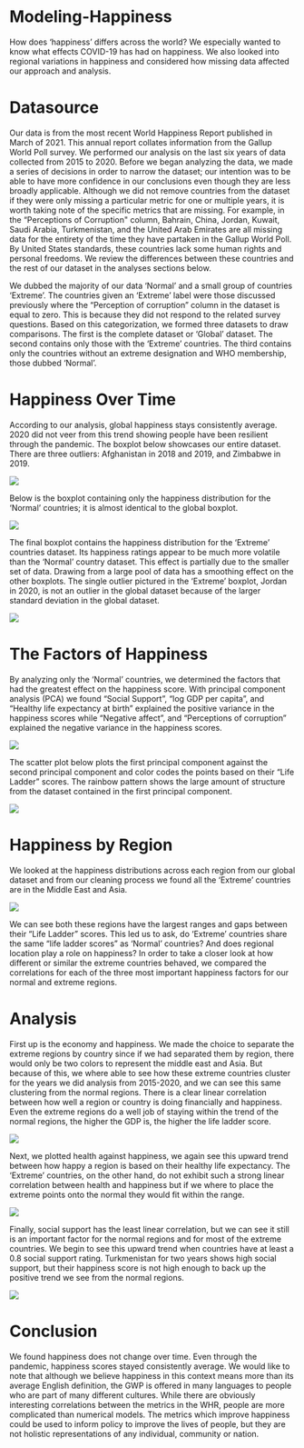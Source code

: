 # Modeling-Happiness
How does ‘happiness’ differs across the world? We especially wanted to know what effects COVID-19 has had on happiness. We also looked into regional variations in happiness and considered how missing data affected our approach and analysis.

# Datasource
Our data is from the most recent World Happiness Report published in March of 2021. This annual report collates information from the Gallup World Poll survey. We performed our analysis on the last six years of data collected from 2015 to 2020. Before we began analyzing the data, we made a series of decisions in order to narrow the dataset; our intention was to be able to have more confidence in our conclusions even though they are less broadly applicable. 
Although we did not remove countries from the dataset if they were only missing a particular metric for one or multiple years, it is worth taking note of the specific metrics that are missing. For example, in the “Perceptions of Corruption" column, Bahrain, China, Jordan, Kuwait, Saudi Arabia, Turkmenistan, and the United Arab Emirates are all missing data for the entirety of the time they have partaken in the Gallup World Poll. By United States standards, these countries lack some human rights and personal freedoms. We review the differences between these countries and the rest of our dataset in the analyses sections below. 

We dubbed the majority of our data ‘Normal’ and a small group of countries ‘Extreme’. The countries given an ‘Extreme’ label were those discussed previously where the “Perception of corruption” column in the dataset is equal to zero. This is because they did not respond to the related survey questions. Based on this categorization, we formed three datasets to draw comparisons. The first is the complete dataset or ‘Global’ dataset. The second contains only those with the ‘Extreme’ countries. The third contains only the countries without an extreme designation and WHO membership, those dubbed ‘Normal’. 

# Happiness Over Time
According to our analysis, global happiness stays consistently average. 2020 did not veer from this trend showing people have been resilient through the pandemic. The boxplot below showcases our entire dataset. There are three outliers: Afghanistan in 2018 and 2019, and Zimbabwe in 2019.

<img src="https://raw.githubusercontent.com/LKPelayoUribe/Modeling-Happiness/main/Global_dataSET.PNG">

Below is the boxplot containing only the happiness distribution for the ‘Normal’ countries; it is almost identical to the global boxplot.

<img src="https://raw.githubusercontent.com/LKPelayoUribe/Modeling-Happiness/main/Normal_dataSET.PNG">

The final boxplot contains the happiness distribution for the ‘Extreme’ countries dataset. Its happiness ratings appear to be much more volatile than the ‘Normal’ country dataset. This effect is partially due to the smaller set of data. Drawing from a large pool of data has a smoothing effect on the other boxplots. The single outlier pictured in the ‘Extreme’ boxplot, Jordan in 2020, is not an outlier in the global dataset because of the larger standard deviation in the global dataset.

<img src="https://raw.githubusercontent.com/LKPelayoUribe/Modeling-Happiness/main/Extreme_dataSET.PNG">

# The Factors of Happiness
By analyzing only the ‘Normal’ countries, we determined the factors that had the greatest effect on the happiness score. With principal component analysis (PCA) we found “Social Support”, “log GDP per capita”, and “Healthy life expectancy at birth” explained the positive variance in the happiness scores while “Negative affect”, and “Perceptions of corruption” explained the negative variance in the happiness scores. 

<img src="https://raw.githubusercontent.com/LKPelayoUribe/Modeling-Happiness/main/Happiness%20Biplot.PNG">

The scatter plot below plots the first principal component against the second principal component and color codes the points based on their “Life Ladder” scores. The rainbow pattern shows the large amount of structure from the dataset contained in the first principal component. 

<img src="https://raw.githubusercontent.com/LKPelayoUribe/Modeling-Happiness/main/Happiness%20PCA.PNG">

# Happiness by Region
We looked at the happiness distributions across each region from our global dataset and from our cleaning process we found all the ‘Extreme’ countries are in the Middle East and Asia. 

<img src="https://raw.githubusercontent.com/LKPelayoUribe/Modeling-Happiness/main/Happiness%20By%20Region.PNG">

We can see both these regions have the largest ranges and gaps between their “Life Ladder” scores. 
This led us to ask, do ‘Extreme’ countries share the same “life ladder scores” as ‘Normal’ countries? And does regional location play a role on happiness?
In order to take a closer look at how different or similar the extreme countries behaved, we compared the correlations for each of the three most important happiness factors for our normal and extreme regions. 

# Analysis

First up is the economy and happiness. We made the choice to separate the extreme regions by country since if we had separated them by region, there would only be two colors to represent the middle east and Asia. But because of this, we where able to see how these extreme countries cluster for the years we did analysis from 2015-2020, and we can see this same clustering from the normal regions. 
There is a clear linear correlation between how well a region or country is doing financially and happiness. Even the extreme regions do a well job of staying within the trend of the normal regions, the higher the GDP is, the higher the life ladder score.

<img src="https://raw.githubusercontent.com/LKPelayoUribe/Modeling-Happiness/main/Economic%20Outlook%20vs.%20Happiness.PNG">

Next, we plotted health against happiness, we again see this upward trend between how happy a region is based on their healthy life expectancy. The ‘Extreme’ countries, on the other hand, do not exhibit such a strong linear correlation between health and happiness but if we where to place the extreme points onto the normal they would fit within the range.

<img src="https://raw.githubusercontent.com/LKPelayoUribe/Modeling-Happiness/main/Predicted%20Health%20vs.%20Happiness.PNG">

Finally, social support has the least linear correlation, but we can see it still is an important factor for the normal regions and for most of the extreme countries. We begin to see this upward trend when countries have at least a 0.8 social support rating. 
Turkmenistan for two years shows high social support, but their happiness score is not high enough to back up the positive trend we see from the normal regions. 

<img src="https://raw.githubusercontent.com/LKPelayoUribe/Modeling-Happiness/main/Social%20Support%20vs.%20Happiness.PNG">

# Conclusion

We found happiness does not change over time. Even through the pandemic, happiness scores stayed consistently average. We would like to note that although we believe happiness in this context means more than its average English definition, the GWP is offered in many languages to people who are part of many different cultures. While there are obviously interesting correlations between the metrics in the WHR, people are more complicated than numerical models. The metrics which improve happiness could be used to inform policy to improve the lives of people, but they are not holistic representations of any individual, community or nation. 
